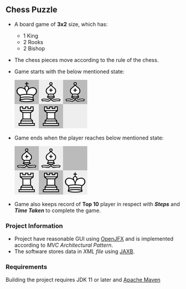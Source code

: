 ## Chess Puzzle

- A board game of **3x2** size, which has:
  - 1 King
  - 2 Rooks
  - 2 Bishop
- The chess pieces move according to the rule of the chess.
- Game starts with the below mentioned state:

  ![Start State](ReadmeSupport/start.png)

- Game ends when the player reaches below mentioned state:

  ![Goal State](ReadmeSupport/goal.png) 

- Game also keeps record of **Top 10** player in respect with ***Steps*** and ***Time Taken*** to complete the game.

### Project Information
- Project have reasonable GUI using [OpenJFX](https://openjfx.io/) and is implemented according to *MVC Architectural Pattern*.
- The software stores data in *XML file* using [JAXB](https://docs.oracle.com/javase/tutorial/jaxb/intro/index.html).

### Requirements
Building the project requires JDK 11 or later and [Apache Maven](https://maven.apache.org/)
